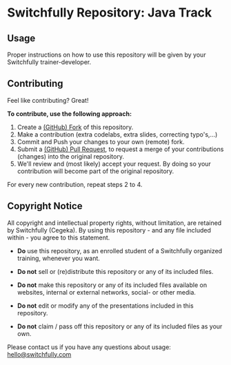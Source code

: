 # Switchfully Repository: Java Track

## Usage

Proper instructions on how to use this repository will be given by your Switchfully trainer-developer.

## Contributing

Feel like contributing? Great!

**To contribute, use the following approach:**

1. Create a [(GitHub) Fork](https://help.github.com/articles/fork-a-repo/) of this repository.
2. Make a contribution (extra codelabs, extra slides, correcting typo's,...)
3. Commit and Push your changes to your own (remote) fork.
4. Submit a [(GitHub) Pull Request](https://help.github.com/articles/about-pull-requests/), to request a merge of your contributions (changes) into the original repository.
5. We'll review and (most likely) accept your request. By doing so your contribution will become part of the original repository.

For every new contribution, repeat steps 2 to 4.

## Copyright Notice

All copyright and intellectual property rights, without limitation, are retained by Switchfully (Cegeka). By using this repository - and any file included within - you agree to this statement.

- **Do** use this repository, as an enrolled student of a Switchfully organized training, 
whenever you want.

- **Do not** sell or (re)distribute this repository or any of its included files.
- **Do not** make this repository or any of its included files available on websites, internal or external networks, 
social- or other media.
- **Do not** edit or modify any of the presentations included in this repository.
- **Do not** claim / pass off this repository or any of its included files as your own.

Please contact us if you have any questions about usage: hello@switchfully.com
